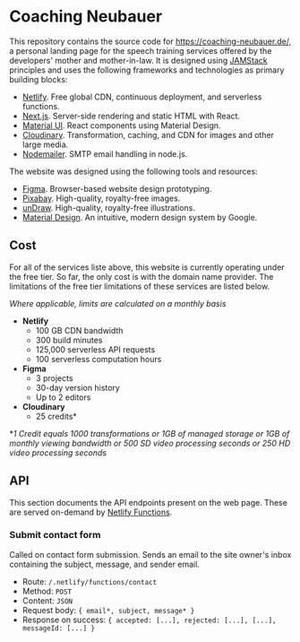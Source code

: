 # Coaching Neubauer

This repository contains the source code for https://coaching-neubauer.de/, a personal landing page for the speech training services offered by the developers' mother and mother-in-law. It is designed using [JAMStack](https://jamstack.org) principles and uses the following frameworks and technologies as primary building blocks:

* [Netlify](https://netlify.com). Free global CDN, continuous deployment, and serverless functions.
* [Next.js](https://nextjs.org). Server-side rendering and static HTML with React.
* [Material UI](https://material-ui.com). React components using Material Design.
* [Cloudinary](https://cloudinary.com). Transformation, caching, and CDN for images and other large media.
* [Nodemailer](https://nodemailer.com). SMTP email handling in node.js.

The website was designed using the following tools and resources:

* [Figma](https://figma.com). Browser-based website design prototyping.
* [Pixabay](https://pixabay.com). High-quality, royalty-free images.
* [unDraw](https://undraw.co). High-quality, royalty-free illustrations.
* [Material Design](https://material.io). An intuitive, modern design system by Google.

## Cost

For all of the services liste above, this website is currently operating under the free tier. So far, the only cost is with the domain name provider. The limitations of the free tier limitations of these services are listed below.

*Where applicable, limits are calculated on a monthly basis*

* **Netlify**
  * 100 GB CDN bandwidth
  * 300 build minutes
  * 125,000 serverless API requests
  * 100 serverless computation hours
* **Figma**
  * 3 projects
  * 30-day version history
  * Up to 2 editors
* **Cloudinary**
  * 25 credits*
  
**1 Credit equals 1000 transformations or 1GB of managed storage or 1GB of monthly viewing bandwidth or 500 SD video processing seconds or 250 HD video processing seconds*

## API

This section documents the API endpoints present on the web page. These are served on-demand by [Netlify Functions](https://www.netlify.com/products/functions/).

### Submit contact form

Called on contact form submission. Sends an email to the site owner's inbox containing the subject, message, and sender email.

* Route: `/.netlify/functions/contact`
* Method: `POST`
* Content: `JSON`
* Request body: `{ email*, subject, message* }`
* Response on success: `{ accepted: [...], rejected: [...], [...], messageId: [...] }`
